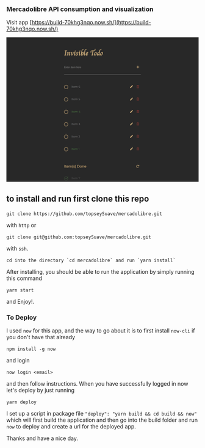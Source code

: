 ### Mercadolibre API consumption and visualization

Visit app [https://build-70khg3nqo.now.sh/](https://build-70khg3nqo.now.sh/)

![](https://github.com/topseySuave/inv-todo-list/blob/setup-app/public/Screen%20Shot%202019-01-16%20at%204.49.23%20PM.png)

## to install and run first clone this repo

```
git clone https://github.com/topseySuave/mercadolibre.git
```
with `http` or 

```
git clone git@github.com:topseySuave/mercadolibre.git
```
with `ssh`.

```
cd into the directory `cd mercadolibre` and run `yarn install`
```

After installing, you should be able to run the application by simply running this command
```
yarn start
```

and Enjoy!.

### To Deploy
I used `now` for this app, and the way to go about it is to first install `now-cli` if you don't have that already
```
npm install -g now
```

and login
```
now login <email>
```

and then follow instructions. When you have successfully logged in now let's deploy by just running
```
yarn deploy
```

I set up a script in package file `"deploy": "yarn build && cd build && now"` which will first build the application
and then go into the build folder and run `now` to deploy and create a url for the deployed app.

Thanks and have a nice day.


